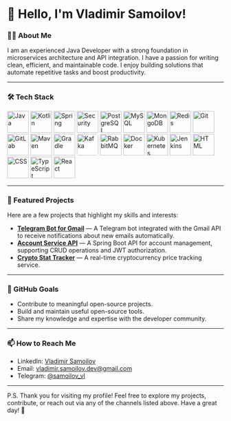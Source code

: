 # 👋 Hello, I'm Vladimir Samoilov!

### 🧑‍💻 About Me
I am an experienced Java Developer with a strong foundation in microservices architecture and API integration. I have a passion for writing clean, efficient, and maintainable code. I enjoy building solutions that automate repetitive tasks and boost productivity.

---

### 🛠 Tech Stack

<p align="left">
  <!-- Programming languages -->
  <img src="https://cdn.jsdelivr.net/gh/devicons/devicon/icons/java/java-original.svg" alt="Java" width="50" height="50"/>
  <img src="https://cdn.jsdelivr.net/gh/devicons/devicon/icons/kotlin/kotlin-original.svg" alt="Kotlin" width="50" height="50"/>

  <!-- Spring Framework -->
  <img src="https://cdn.jsdelivr.net/gh/devicons/devicon/icons/spring/spring-original.svg" alt="Spring" width="50" height="50"/>
  
  <!-- Security -->
  <img src="https://img.icons8.com/color/48/000000/security-checked.png" alt="Security" width="50" height="50"/>

  <!-- Databases -->
  <img src="https://cdn.jsdelivr.net/gh/devicons/devicon/icons/postgresql/postgresql-original.svg" alt="PostgreSQL" width="50" height="50"/>
  <img src="https://cdn.jsdelivr.net/gh/devicons/devicon/icons/mysql/mysql-original.svg" alt="MySQL" width="50" height="50"/>
  <img src="https://cdn.jsdelivr.net/gh/devicons/devicon/icons/mongodb/mongodb-original.svg" alt="MongoDB" width="50" height="50"/>
  <img src="https://cdn.jsdelivr.net/gh/devicons/devicon/icons/redis/redis-original.svg" alt="Redis" width="50" height="50"/>

  <!-- Version Control -->
  <img src="https://cdn.jsdelivr.net/gh/devicons/devicon/icons/git/git-original.svg" alt="Git" width="50" height="50"/>
  <img src="https://cdn.jsdelivr.net/gh/devicons/devicon/icons/gitlab/gitlab-original.svg" alt="GitLab" width="50" height="50"/>

  <!-- Build Tools -->
  <img src="https://cdn.jsdelivr.net/gh/devicons/devicon/icons/apache/apache-original.svg" alt="Maven" width="50" height="50"/>
  <img src="https://www.vectorlogo.zone/logos/gradle/gradle-icon.svg" alt="Gradle" width="50" height="50"/>

  <!-- Messaging -->
  <img src="https://www.vectorlogo.zone/logos/apache_kafka/apache_kafka-icon.svg" alt="Kafka" width="50" height="50" style="background-color: white; border-radius: 5px;"/>
  <img src="https://www.vectorlogo.zone/logos/rabbitmq/rabbitmq-icon.svg" alt="RabbitMQ" width="50" height="50"/>

  <!-- DevOps & Deployment -->
  <img src="https://cdn.jsdelivr.net/gh/devicons/devicon/icons/docker/docker-original.svg" alt="Docker" width="50" height="50"/>
  <img src="https://cdn.jsdelivr.net/gh/devicons/devicon/icons/kubernetes/kubernetes-plain.svg" alt="Kubernetes" width="50" height="50"/>
  <img src="https://cdn.jsdelivr.net/gh/devicons/devicon/icons/jenkins/jenkins-original.svg" alt="Jenkins" width="50" height="50"/>
  
  <!-- Frontend -->
  <img src="https://cdn.jsdelivr.net/gh/devicons/devicon/icons/html5/html5-original.svg" alt="HTML" width="50" height="50"/>
  <img src="https://cdn.jsdelivr.net/gh/devicons/devicon/icons/css3/css3-original.svg" alt="CSS" width="50" height="50"/>
  <img src="https://cdn.jsdelivr.net/gh/devicons/devicon/icons/typescript/typescript-original.svg" alt="TypeScript" width="50" height="50"/>
  <img src="https://cdn.jsdelivr.net/gh/devicons/devicon/icons/react/react-original.svg" alt="React" width="50" height="50"/>
</p>

---

### 🌟 Featured Projects
Here are a few projects that highlight my skills and interests:

- [**Telegram Bot for Gmail**](https://github.com/SamoilovDev/telegram-bot-for-gmail) — A Telegram bot integrated with the Gmail API to receive notifications about new emails automatically.
- [**Account Service API**](https://github.com/SamoilovDev/account-service-api) — A Spring Boot API for account management, supporting CRUD operations and JWT authorization.
- [**Crypto Stat Tracker**](https://github.com/SamoilovDev/crypto-stat-tracker) — A real-time cryptocurrency price tracking service.

---

### 🚀 GitHub Goals
- Contribute to meaningful open-source projects.
- Build and maintain useful open-source tools.
- Share my knowledge and expertise with the developer community.

---

### 📫 How to Reach Me
- LinkedIn: [Vladimir Samoilov](https://www.linkedin.com/in/samoilov-dev)
- Email: vladimir.samoilov.dev@gmail.com
- Telegram: [@samoilov_vl](https://t.me/samoilov_vl)

---

P.S. Thank you for visiting my profile! Feel free to explore my projects, contribute, or reach out via any of the channels listed above. Have a great day! 🚀
